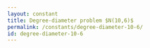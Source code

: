 ```yaml
---
layout: constant
title: Degree-diameter problem $N(10,6)$
permalink: /constants/degree-diameter-10-6/
id: degree-diameter-10-6
---
```

